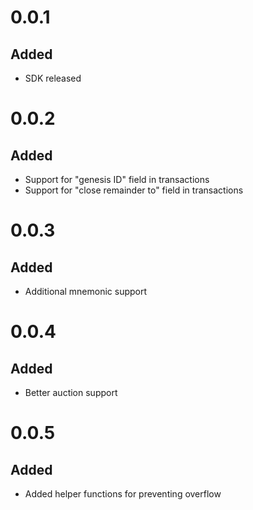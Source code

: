 # 0.0.1
## Added
- SDK released
# 0.0.2
## Added
- Support for "genesis ID" field in transactions
- Support for "close remainder to" field in transactions
# 0.0.3
## Added
- Additional mnemonic support
# 0.0.4
## Added
- Better auction support
# 0.0.5
## Added
- Added helper functions for preventing overflow
